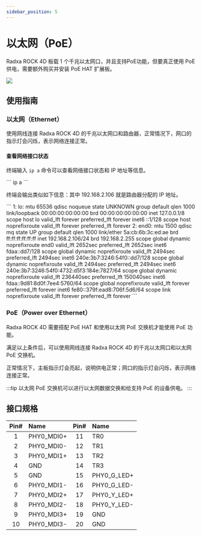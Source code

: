 ```yaml
---
sidebar_position: 5
---
```


# 以太网（PoE）

Radxa ROCK 4D 板载 1 个千兆以太网口，并且支持PoE功能，但要真正使用 PoE 供电，需要额外购买并安装 PoE HAT 扩展板。

<div style={{textAlign: 'center'}}>
  <img src="/img/rock4/4d/rock4d-ethernet.webp" style={{width: '100%', maxWidth: '1200px'}} />
</div>

## 使用指南

### 以太网（Ethernet）

使用网线连接 Radxa ROCK 4D 的千兆以太网口和路由器，正常情况下，网口的指示灯会闪烁，表示网络连接正常。

#### 查看网络接口状态

终端输入 `ip a` 命令可以查看网络接口状态和 IP 地址等信息。

<NewCodeBlock tip="radxa@radxa-4d$" type="device">
```
ip a
```
</NewCodeBlock>

终端会输出类似如下信息：其中 192.168.2.106 就是路由器分配的 IP 地址。

<NewCodeBlock tip="radxa@radxa-4d$" type="device">
```
1: lo: <LOOPBACK,UP,LOWER_UP> mtu 65536 qdisc noqueue state UNKNOWN group default qlen 1000
    link/loopback 00:00:00:00:00:00 brd 00:00:00:00:00:00
    inet 127.0.0.1/8 scope host lo
       valid_lft forever preferred_lft forever
    inet6 ::1/128 scope host noprefixroute
       valid_lft forever preferred_lft forever
2: end0: <BROADCAST,MULTICAST,UP,LOWER_UP> mtu 1500 qdisc mq state UP group default qlen 1000
    link/ether 5a:cb:6b:3c:ed:ae brd ff:ff:ff:ff:ff:ff
    inet 192.168.2.106/24 brd 192.168.2.255 scope global dynamic noprefixroute end0
       valid_lft 2652sec preferred_lft 2652sec
    inet6 fdaa::dd7/128 scope global dynamic noprefixroute
       valid_lft 2494sec preferred_lft 2494sec
    inet6 240e:3b7:3246:54f0::dd7/128 scope global dynamic noprefixroute
       valid_lft 2494sec preferred_lft 2494sec
    inet6 240e:3b7:3246:54f0:4732:d5f3:184e:7827/64 scope global dynamic noprefixroute
       valid_lft 236440sec preferred_lft 150040sec
    inet6 fdaa::9d81:8d0f:7ee4:5760/64 scope global noprefixroute
       valid_lft forever preferred_lft forever
    inet6 fe80::379f:ead8:706f:5d6/64 scope link noprefixroute
       valid_lft forever preferred_lft forever
```
</NewCodeBlock>

### PoE（Power over Ethernet）

Radxa ROCK 4D 需要搭配 PoE HAT 和使用以太网 PoE 交换机才能使用 PoE 功能。

满足以上条件后，可以使用网线连接 Radxa ROCK 4D 的千兆以太网口和以太网 PoE 交换机。

正常情况下，主板指示灯会亮起，说明供电正常；网口的指示灯会闪烁，表示网络连接正常。

:::tip
以太网 PoE 交换机可以进行以太网数据交换和给支持 PoE 的设备供电。
:::

## 接口规格

| Pin# | Name       | Pin# | Name        |
| :--: | :--------- | :--: | :---------- |
|  1   | PHY0_MDI0+ |  11  | TR0         |
|  2   | PHY0_MDI0- |  12  | TR1         |
|  3   | PHY0_MDI1+ |  13  | TR2         |
|  4   | GND        |  14  | TR3         |
|  5   | GND        |  15  | PHY0_G_LED+ |
|  6   | PHY0_MDI1- |  16  | PHY0_G_LED- |
|  7   | PHY0_MDI2+ |  17  | PHY0_Y_LED+ |
|  8   | PHY0_MDI2- |  18  | PHY0_Y_LED- |
|  9   | PHY0_MDI3+ |  19  | GND         |
|  10  | PHY0_MDI3- |  20  | GND         |
